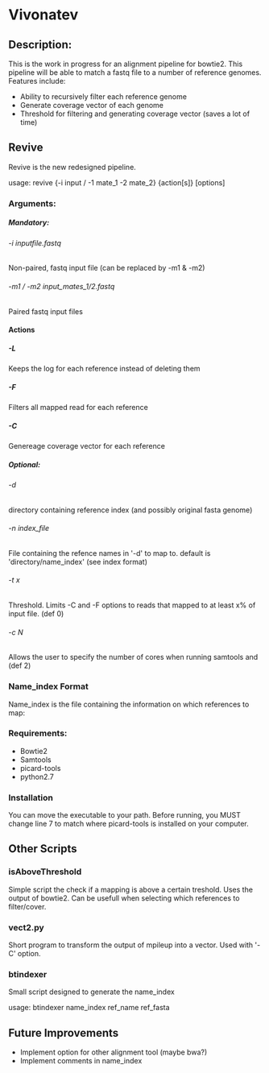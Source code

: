 Vivonatev
=========


## Description:
This is the work in progress for an alignment pipeline for bowtie2. This pipeline will be able to match a fastq file to a number of reference genomes. Features include:
* Ability to recursively filter each reference genome
* Generate coverage vector of each genome
* Threshold for filtering and generating coverage vector (saves a lot of time)

## Revive
Revive is the new redesigned pipeline.

usage: revive {-i input / -1 mate_1 -2 mate_2} {action[s]} [options]



### Arguments:
##### Mandatory:
###### -i inputfile.fastq
Non-paired, fastq input file (can be replaced by -m1 & -m2)
###### -m1 / -m2 input_mates_1/2.fastq
Paired fastq input files

#### Actions
##### -L 
Keeps the log for each reference instead of deleting them
##### -F 
Filters all mapped read for each reference
##### -C
Genereage coverage vector for each reference

##### Optional:
###### -d <directory>
directory containing reference index (and possibly original fasta genome)
###### -n index_file
File containing the refence names in '-d' to map to. default is 'directory/name_index' (see index format)
###### -t x
Threshold. Limits -C and -F options to reads that mapped to at least x% of input file. (def 0)
###### -c N
Allows the user to specify the number of cores when running samtools and  (def 2)

### Name_index Format
Name_index is the file containing the information on which references to map:


### Requirements:
* Bowtie2
* Samtools
* picard-tools
* python2.7


### Installation
You can move the executable to your path. 
Before running, you MUST change line 7 to match where picard-tools is installed on your computer.  


## Other Scripts
### isAboveThreshold
Simple script the check if a mapping is above a certain treshold. Uses the output of bowtie2.
Can be usefull when selecting which references to filter/cover.

### vect2.py
Short program to transform the output of mpileup into a vector. Used with '-C' option.

### btindexer
Small script designed to generate the name_index

usage: btindexer name_index ref_name ref_fasta

## Future Improvements
* Implement option for other alignment tool (maybe bwa?)
* Implement comments in name_index
